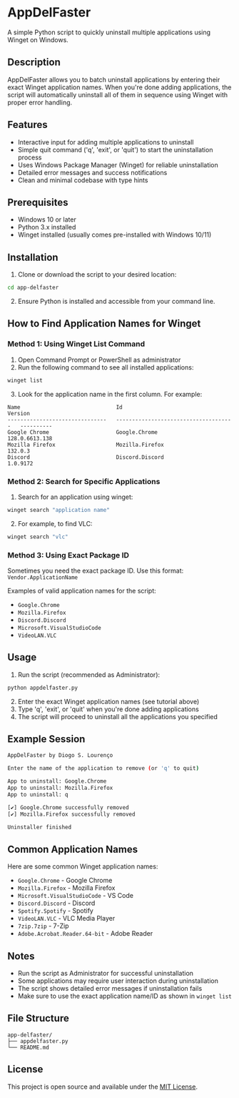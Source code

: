 # AppDelFaster

A simple Python script to quickly uninstall multiple applications using Winget on Windows.

## Description

AppDelFaster allows you to batch uninstall applications by entering their exact Winget application names. When you're done adding applications, the script will automatically uninstall all of them in sequence using Winget with proper error handling.

## Features

- Interactive input for adding multiple applications to uninstall
- Simple quit command ('q', 'exit', or 'quit') to start the uninstallation process
- Uses Windows Package Manager (Winget) for reliable uninstallation
- Detailed error messages and success notifications
- Clean and minimal codebase with type hints

## Prerequisites

- Windows 10 or later
- Python 3.x installed
- Winget installed (usually comes pre-installed with Windows 10/11)

## Installation

1. Clone or download the script to your desired location:
```bash
cd app-delfaster
```

2. Ensure Python is installed and accessible from your command line.

## How to Find Application Names for Winget

### Method 1: Using Winget List Command

1. Open Command Prompt or PowerShell as administrator
2. Run the following command to see all installed applications:
```bash
winget list
```

3. Look for the application name in the first column. For example:
```
Name                              Id                                      Version
-------------------------------   -------------------------------------   ----------
Google Chrome                     Google.Chrome                           128.0.6613.138
Mozilla Firefox                   Mozilla.Firefox                         132.0.3
Discord                           Discord.Discord                         1.0.9172
```

### Method 2: Search for Specific Applications

1. Search for an application using winget:
```bash
winget search "application name"
```

2. For example, to find VLC:
```bash
winget search "vlc"
```

### Method 3: Using Exact Package ID

Sometimes you need the exact package ID. Use this format: `Vendor.ApplicationName`

Examples of valid application names for the script:
- `Google.Chrome`
- `Mozilla.Firefox` 
- `Discord.Discord`
- `Microsoft.VisualStudioCode`
- `VideoLAN.VLC`

## Usage

1. Run the script (recommended as Administrator):
```bash
python appdelfaster.py
```

2. Enter the exact Winget application names (see tutorial above)
3. Type 'q', 'exit', or 'quit' when you're done adding applications
4. The script will proceed to uninstall all the applications you specified

## Example Session

```bash
AppDelFaster by Diogo S. Lourenço

Enter the name of the application to remove (or 'q' to quit)

App to uninstall: Google.Chrome
App to uninstall: Mozilla.Firefox
App to uninstall: q

[✔] Google.Chrome successfully removed
[✔] Mozilla.Firefox successfully removed

Uninstaller finished
```

## Common Application Names

Here are some common Winget application names:
- `Google.Chrome` - Google Chrome
- `Mozilla.Firefox` - Mozilla Firefox
- `Microsoft.VisualStudioCode` - VS Code
- `Discord.Discord` - Discord
- `Spotify.Spotify` - Spotify
- `VideoLAN.VLC` - VLC Media Player
- `7zip.7zip` - 7-Zip
- `Adobe.Acrobat.Reader.64-bit` - Adobe Reader

## Notes

- Run the script as Administrator for successful uninstallation
- Some applications may require user interaction during uninstallation
- The script shows detailed error messages if uninstallation fails
- Make sure to use the exact application name/ID as shown in `winget list`

## File Structure

```
app-delfaster/
├── appdelfaster.py
└── README.md
```

## License

This project is open source and available under the [MIT License](LICENSE).